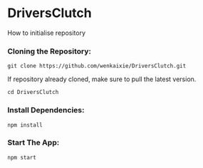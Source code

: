 # DriversClutch

How to initialise repository

### Cloning the Repository:
```
git clone https://github.com/wenkaixie/DriversClutch.git
```
If repository already cloned, make sure to pull the latest version.
```
cd DriversClutch
```

### Install Dependencies:
```
npm install
```

### Start The App:
```
npm start
```